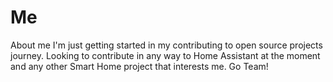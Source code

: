 # Me
About me
I'm just getting started in my contributing to open source projects journey. Looking to contribute in any way to Home Assistant at the moment and any other Smart Home project that interests me. Go Team!
